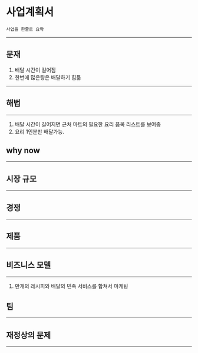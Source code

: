 # 사업계획서

```company purpose
사업을 한줄로 요약
```
---
## 문재
1. 배달 시간이 길어짐
2. 한번에 많은량은 배달하기 힘듦
---
## 해법
---
1. 배달 시간이 길어지면 근처 마트의 필요한 요리 품목 리스트를 보여줌
2. 요리 1인분만 배달가능.
## why now
---
## 시장 규모
---
## 경쟁
---
## 제품
---

## 비즈니스 모델
---
1. 만개의 레시피와 배달의 민족 서비스를 합쳐서 마케팅
## 팀
---
## 재정상의 문제
---
